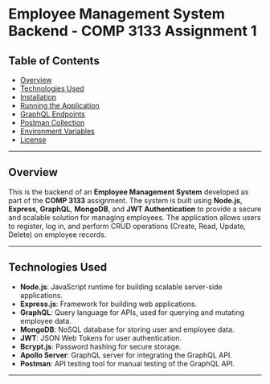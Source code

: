 # **Employee Management System Backend - COMP 3133 Assignment 1**

## **Table of Contents**
- [Overview](#overview)
- [Technologies Used](#technologies-used)
- [Installation](#installation)
- [Running the Application](#running-the-application)
- [GraphQL Endpoints](#graphql-endpoints)
- [Postman Collection](#postman-collection)
- [Environment Variables](#environment-variables)
- [License](#license)

---

## **Overview**
This is the backend of an **Employee Management System** developed as part of the **COMP 3133** assignment. The system is built using **Node.js**, **Express**, **GraphQL**, **MongoDB**, and **JWT Authentication** to provide a secure and scalable solution for managing employees. The application allows users to register, log in, and perform CRUD operations (Create, Read, Update, Delete) on employee records.

---

## **Technologies Used**
- **Node.js**: JavaScript runtime for building scalable server-side applications.
- **Express.js**: Framework for building web applications.
- **GraphQL**: Query language for APIs, used for querying and mutating employee data.
- **MongoDB**: NoSQL database for storing user and employee data.
- **JWT**: JSON Web Tokens for user authentication.
- **Bcrypt.js**: Password hashing for secure storage.
- **Apollo Server**: GraphQL server for integrating the GraphQL API.
- **Postman**: API testing tool for manual testing of the GraphQL API.

---

